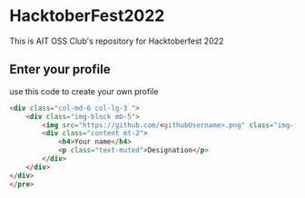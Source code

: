 # HacktoberFest2022
This is AIT OSS Club's repository for Hacktoberfest 2022

## Enter your profile 
use this code to create your own profile
```html
<div class="col-md-6 col-lg-3 ">
    <div class="img-block mb-5">
        <img src="https://github.com/<githubUsername>.png" class="img-fluid  img-thumbnail rounded-circle" alt="image1">
        <div class="content mt-2">
            <h4>Your name</h4>
            <p class="text-muted">Designation</p>
        </div>
    </div>
</div>
</pre>
```

